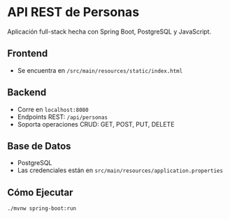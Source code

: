 # API REST de Personas

Aplicación full-stack hecha con Spring Boot, PostgreSQL y JavaScript.

## Frontend
- Se encuentra en `/src/main/resources/static/index.html`

## Backend
- Corre en `localhost:8080`
- Endpoints REST: `/api/personas`
- Soporta operaciones CRUD: GET, POST, PUT, DELETE

## Base de Datos
- PostgreSQL
- Las credenciales están en `src/main/resources/application.properties`

## Cómo Ejecutar
```bash
./mvnw spring-boot:run
